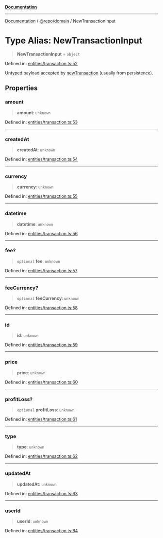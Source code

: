 [**Documentation**](../../../README.md)

***

[Documentation](../../../README.md) / [@repo/domain](../README.md) / NewTransactionInput

# Type Alias: NewTransactionInput

> **NewTransactionInput** = `object`

Defined in: [entities/transaction.ts:52](https://github.com/o3osatoshi/experiment/blob/04dfa58df6e48824a200a24d77afef7ce464e1ae/packages/domain/src/entities/transaction.ts#L52)

Untyped payload accepted by [newTransaction](../functions/newTransaction.md) (usually from persistence).

## Properties

### amount

> **amount**: `unknown`

Defined in: [entities/transaction.ts:53](https://github.com/o3osatoshi/experiment/blob/04dfa58df6e48824a200a24d77afef7ce464e1ae/packages/domain/src/entities/transaction.ts#L53)

***

### createdAt

> **createdAt**: `unknown`

Defined in: [entities/transaction.ts:54](https://github.com/o3osatoshi/experiment/blob/04dfa58df6e48824a200a24d77afef7ce464e1ae/packages/domain/src/entities/transaction.ts#L54)

***

### currency

> **currency**: `unknown`

Defined in: [entities/transaction.ts:55](https://github.com/o3osatoshi/experiment/blob/04dfa58df6e48824a200a24d77afef7ce464e1ae/packages/domain/src/entities/transaction.ts#L55)

***

### datetime

> **datetime**: `unknown`

Defined in: [entities/transaction.ts:56](https://github.com/o3osatoshi/experiment/blob/04dfa58df6e48824a200a24d77afef7ce464e1ae/packages/domain/src/entities/transaction.ts#L56)

***

### fee?

> `optional` **fee**: `unknown`

Defined in: [entities/transaction.ts:57](https://github.com/o3osatoshi/experiment/blob/04dfa58df6e48824a200a24d77afef7ce464e1ae/packages/domain/src/entities/transaction.ts#L57)

***

### feeCurrency?

> `optional` **feeCurrency**: `unknown`

Defined in: [entities/transaction.ts:58](https://github.com/o3osatoshi/experiment/blob/04dfa58df6e48824a200a24d77afef7ce464e1ae/packages/domain/src/entities/transaction.ts#L58)

***

### id

> **id**: `unknown`

Defined in: [entities/transaction.ts:59](https://github.com/o3osatoshi/experiment/blob/04dfa58df6e48824a200a24d77afef7ce464e1ae/packages/domain/src/entities/transaction.ts#L59)

***

### price

> **price**: `unknown`

Defined in: [entities/transaction.ts:60](https://github.com/o3osatoshi/experiment/blob/04dfa58df6e48824a200a24d77afef7ce464e1ae/packages/domain/src/entities/transaction.ts#L60)

***

### profitLoss?

> `optional` **profitLoss**: `unknown`

Defined in: [entities/transaction.ts:61](https://github.com/o3osatoshi/experiment/blob/04dfa58df6e48824a200a24d77afef7ce464e1ae/packages/domain/src/entities/transaction.ts#L61)

***

### type

> **type**: `unknown`

Defined in: [entities/transaction.ts:62](https://github.com/o3osatoshi/experiment/blob/04dfa58df6e48824a200a24d77afef7ce464e1ae/packages/domain/src/entities/transaction.ts#L62)

***

### updatedAt

> **updatedAt**: `unknown`

Defined in: [entities/transaction.ts:63](https://github.com/o3osatoshi/experiment/blob/04dfa58df6e48824a200a24d77afef7ce464e1ae/packages/domain/src/entities/transaction.ts#L63)

***

### userId

> **userId**: `unknown`

Defined in: [entities/transaction.ts:64](https://github.com/o3osatoshi/experiment/blob/04dfa58df6e48824a200a24d77afef7ce464e1ae/packages/domain/src/entities/transaction.ts#L64)
